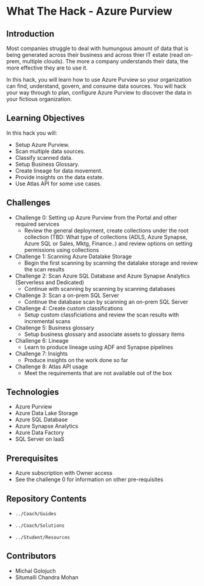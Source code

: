 # What The Hack - Azure Purview
## Introduction
Most companies struggle to deal with humungous amount of data that is being generated across their business and across thier IT estate (read on-prem, multiple clouds). The more a company understands their data, the more effective they are to use it.

In this hack, you will learn how to use Azure Purview so your organization can find, understand, govern, and consume data sources. You will hack your way through to plan, configure Azure Purview to discover the data in your fictious organization.

## Learning Objectives
In this hack you will:
- Setup Azure Purview.
- Scan multiple data sources.
- Classify scanned data.
- Setup Business Glossary.
- Create lineage for data movement.
- Provide insights on the data estate.
- Use Atlas API for some use cases.

## Challenges
-  Challenge 0: Setting up Azure Purview from the Portal and other required services
   -  Review the general deployment, create collections under the root collection (TBD: What type of collections (ADLS, Azure Synapse, Azure SQL or Sales, Mktg,            Finance..) and review options on setting permissions using collections
-  Challenge 1: Scanning Azure Datalake Storage
   -  Begin the first scanning by scanning the datalake storage and review the scan results
-  Challenge 2: Scan Azure SQL Database and Azure Synapse Analytics (Serverless and Dedicated)
   -  Continue with scanning by scanning by scanning databases
-  Challenge 3: Scan a on-prem SQL Server
   -  Continue the database scan by scanning an on-prem SQL Server
-  Challenge 4: Create custom classifications
   -  Setup custom classficiations and review the scan results with incremental scans
-  Challenge 5: Business glossary
   -  Setup business glossary and associate assets to glossary items
-  Challenge 6: Lineage
   -  Learn to produce lineage using ADF and Synapse pipelines
-  Challenge 7: Insights
   -  Produce insights on the work done so far
-  Challenge 8: Atlas API usage
   -  Meet the requirements that are not available out of the box

## Technologies
-  Azure Purview
-  Azure Data Lake Storage
-  Azure SQL Database
-  Azure Synapse Analytics
-  Azure Data Factory
-  SQL Server on IaaS

## Prerequisites
-  Azure subscription with Owner access
-  See the challenge 0 for information on other pre-requisites

## Repository Contents
- `../Coach/Guides`

- `../Coach/Solutions`

- `../Student/Resources`


## Contributors
- Michal Golojuch
- Situmalli Chandra Mohan
